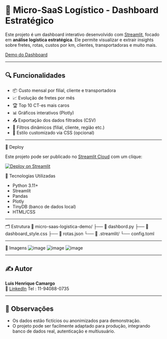 # 🚚 Micro-SaaS Logístico - Dashboard Estratégico

Este projeto é um dashboard interativo desenvolvido com [Streamlit](https://streamlit.io/), focado em **análise logística estratégica**. Ele permite visualizar e extrair insights sobre fretes, rotas, custos por km, clientes, transportadoras e muito mais.

[Demo do Dashboard](https://micro-saas-logistica-demo-emhmpvqmxwadso3jmm7bb3.streamlit.app/)

---

## 🔍 Funcionalidades

- 📦 Custo mensal por filial, cliente e transportadora
- 📈 Evolução de fretes por mês
- 🏆 Top 10 CT-es mais caros
- 📊 Gráficos interativos (Plotly)
- 📤 Exportação dos dados filtrados (CSV)
- 🎯 Filtros dinâmicos (filial, cliente, região etc.)
- 💅 Estilo customizado via CSS (opcional)

---

 🚀 Deploy

Este projeto pode ser publicado no [Streamlit Cloud](https://streamlit.io/cloud) com um clique:

[![Deploy on Streamlit](https://static.streamlit.io/badges/streamlit_badge_black_white.svg)](https://share.streamlit.io/)

 🧰 Tecnologias Utilizadas

- Python 3.11+
- Streamlit
- Pandas
- Plotly
- TinyDB (banco de dados local)
- HTML/CSS
----
 🗂️ Estrutura
📁 micro-saas-logistica-demo/
├── 📄 dashbord.py
├── 📄 dashboard_style.css
├── 📄 rotas.json
└── 📁 .streamlit/
└── config.toml 

---

 📸 Imagens
![image](https://github.com/user-attachments/assets/781c2985-cac8-4c78-a7c8-af993d7fc4ba) 
![image](https://github.com/user-attachments/assets/2ebf5040-3059-4bc8-996a-fbf93eb04dfa)
![image](https://github.com/user-attachments/assets/d21eb850-4feb-4ba9-a667-6bb7b26d440e)




---

## ✍️ Autor

**Luis Henrique Camargo**  
🔗 [LinkedIn](https://www.linkedin.com/in/luisanalista) 
Tel : 11-94088-0735

---

## 📌 Observações

- Os dados estão fictícios ou anonimizados para demonstração.
- O projeto pode ser facilmente adaptado para produção, integrando banco de dados real, autenticação e multiusuário.

